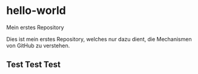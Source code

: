 # hello-world
Mein erstes Repository

Dies ist mein erstes Repository, welches nur dazu dient, die Mechanismen von GitHub zu verstehen.
## Test Test Test
